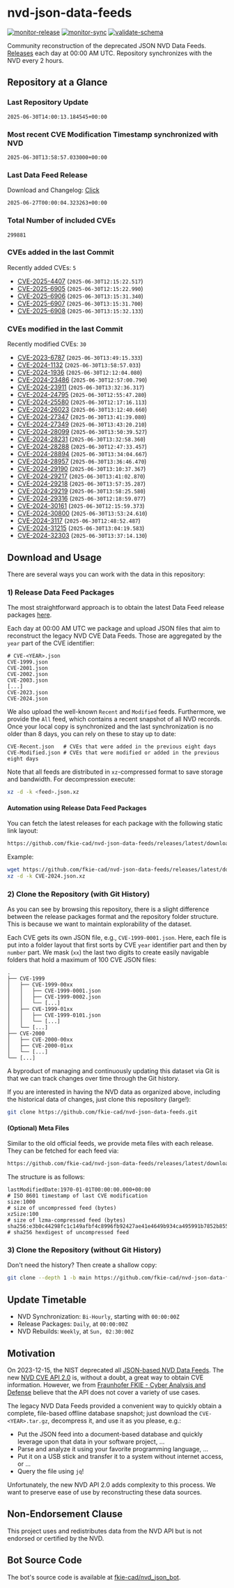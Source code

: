 # nvd-json-data-feeds

[![monitor-release](https://github.com/fkie-cad/nvd-json-data-feeds/actions/workflows/monitor_release.yml/badge.svg)](https://github.com/fkie-cad/nvd-json-data-feeds/actions/workflows/monitor_release.yml)
[![monitor-sync](https://github.com/fkie-cad/nvd-json-data-feeds/actions/workflows/monitor_sync.yml/badge.svg)](https://github.com/fkie-cad/nvd-json-data-feeds/actions/workflows/monitor_sync.yml)
[![validate-schema](https://github.com/fkie-cad/nvd-json-data-feeds/actions/workflows/validate_schema.yml/badge.svg)](https://github.com/fkie-cad/nvd-json-data-feeds/actions/workflows/validate_schema.yml)

Community reconstruction of the deprecated JSON NVD Data Feeds.
[Releases](https://github.com/fkie-cad/nvd-json-data-feeds/releases/latest) each day at 00:00 AM UTC.
Repository synchronizes with the NVD every 2 hours.

## Repository at a Glance

### Last Repository Update

```plain
2025-06-30T14:00:13.184545+00:00
```

### Most recent CVE Modification Timestamp synchronized with NVD

```plain
2025-06-30T13:58:57.033000+00:00
```

### Last Data Feed Release

Download and Changelog: [Click](https://github.com/fkie-cad/nvd-json-data-feeds/releases/latest)

```plain
2025-06-27T00:00:04.323263+00:00
```

### Total Number of included CVEs

```plain
299881
```

### CVEs added in the last Commit

Recently added CVEs: `5`

- [CVE-2025-4407](CVE-2025/CVE-2025-44xx/CVE-2025-4407.json) (`2025-06-30T12:15:22.517`)
- [CVE-2025-6905](CVE-2025/CVE-2025-69xx/CVE-2025-6905.json) (`2025-06-30T12:15:22.990`)
- [CVE-2025-6906](CVE-2025/CVE-2025-69xx/CVE-2025-6906.json) (`2025-06-30T13:15:31.340`)
- [CVE-2025-6907](CVE-2025/CVE-2025-69xx/CVE-2025-6907.json) (`2025-06-30T13:15:31.700`)
- [CVE-2025-6908](CVE-2025/CVE-2025-69xx/CVE-2025-6908.json) (`2025-06-30T13:15:32.133`)


### CVEs modified in the last Commit

Recently modified CVEs: `30`

- [CVE-2023-6787](CVE-2023/CVE-2023-67xx/CVE-2023-6787.json) (`2025-06-30T13:49:15.333`)
- [CVE-2024-1132](CVE-2024/CVE-2024-11xx/CVE-2024-1132.json) (`2025-06-30T13:58:57.033`)
- [CVE-2024-1936](CVE-2024/CVE-2024-19xx/CVE-2024-1936.json) (`2025-06-30T12:12:04.080`)
- [CVE-2024-23486](CVE-2024/CVE-2024-234xx/CVE-2024-23486.json) (`2025-06-30T12:57:00.790`)
- [CVE-2024-23911](CVE-2024/CVE-2024-239xx/CVE-2024-23911.json) (`2025-06-30T13:32:36.317`)
- [CVE-2024-24795](CVE-2024/CVE-2024-247xx/CVE-2024-24795.json) (`2025-06-30T12:55:47.280`)
- [CVE-2024-25580](CVE-2024/CVE-2024-255xx/CVE-2024-25580.json) (`2025-06-30T12:17:16.113`)
- [CVE-2024-26023](CVE-2024/CVE-2024-260xx/CVE-2024-26023.json) (`2025-06-30T13:12:40.660`)
- [CVE-2024-27347](CVE-2024/CVE-2024-273xx/CVE-2024-27347.json) (`2025-06-30T13:41:39.080`)
- [CVE-2024-27349](CVE-2024/CVE-2024-273xx/CVE-2024-27349.json) (`2025-06-30T13:43:20.210`)
- [CVE-2024-28099](CVE-2024/CVE-2024-280xx/CVE-2024-28099.json) (`2025-06-30T13:50:39.527`)
- [CVE-2024-28231](CVE-2024/CVE-2024-282xx/CVE-2024-28231.json) (`2025-06-30T13:32:58.360`)
- [CVE-2024-28288](CVE-2024/CVE-2024-282xx/CVE-2024-28288.json) (`2025-06-30T12:47:33.457`)
- [CVE-2024-28894](CVE-2024/CVE-2024-288xx/CVE-2024-28894.json) (`2025-06-30T13:34:04.667`)
- [CVE-2024-28957](CVE-2024/CVE-2024-289xx/CVE-2024-28957.json) (`2025-06-30T13:36:46.470`)
- [CVE-2024-29190](CVE-2024/CVE-2024-291xx/CVE-2024-29190.json) (`2025-06-30T13:10:37.367`)
- [CVE-2024-29217](CVE-2024/CVE-2024-292xx/CVE-2024-29217.json) (`2025-06-30T13:41:02.870`)
- [CVE-2024-29218](CVE-2024/CVE-2024-292xx/CVE-2024-29218.json) (`2025-06-30T13:57:35.287`)
- [CVE-2024-29219](CVE-2024/CVE-2024-292xx/CVE-2024-29219.json) (`2025-06-30T13:58:25.580`)
- [CVE-2024-29316](CVE-2024/CVE-2024-293xx/CVE-2024-29316.json) (`2025-06-30T12:18:59.077`)
- [CVE-2024-30161](CVE-2024/CVE-2024-301xx/CVE-2024-30161.json) (`2025-06-30T12:15:59.373`)
- [CVE-2024-30800](CVE-2024/CVE-2024-308xx/CVE-2024-30800.json) (`2025-06-30T13:53:24.610`)
- [CVE-2024-3117](CVE-2024/CVE-2024-31xx/CVE-2024-3117.json) (`2025-06-30T12:48:52.487`)
- [CVE-2024-31215](CVE-2024/CVE-2024-312xx/CVE-2024-31215.json) (`2025-06-30T13:04:19.583`)
- [CVE-2024-32303](CVE-2024/CVE-2024-323xx/CVE-2024-32303.json) (`2025-06-30T13:37:14.130`)


## Download and Usage

There are several ways you can work with the data in this repository:

### 1) Release Data Feed Packages

The most straightforward approach is to obtain the latest Data Feed release packages [here](https://github.com/fkie-cad/nvd-json-data-feeds/releases/latest).

Each day at 00:00 AM UTC we package and upload JSON files that aim to reconstruct the legacy NVD CVE Data Feeds.
Those are aggregated by the `year` part of the CVE identifier:

```
# CVE-<YEAR>.json
CVE-1999.json
CVE-2001.json
CVE-2002.json
CVE-2003.json
[...]
CVE-2023.json
CVE-2024.json
```

We also upload the well-known `Recent` and `Modified` feeds.
Furthermore, we provide the `All` feed, which contains a recent snapshot of all NVD records.
Once your local copy is synchronized and the last synchronization is no older than 8 days, you can rely on these to stay up to date:

```plain
CVE-Recent.json   # CVEs that were added in the previous eight days
CVE-Modified.json # CVEs that were modified or added in the previous eight days
```

Note that all feeds are distributed in `xz`-compressed format to save storage and bandwidth.
For decompression execute:

```sh
xz -d -k <feed>.json.xz
```

#### Automation using Release Data Feed Packages

You can fetch the latest releases for each package with the following static link layout:

```sh
https://github.com/fkie-cad/nvd-json-data-feeds/releases/latest/download/CVE-<YEAR>.json.xz
```

Example:

```sh
wget https://github.com/fkie-cad/nvd-json-data-feeds/releases/latest/download/CVE-2024.json.xz
xz -d -k CVE-2024.json.xz
```

### 2) Clone the Repository (with Git History)

As you can see by browsing this repository, there is a slight difference between the release packages format and the repository folder structure.
This is because we want to maintain explorability of the dataset.

Each CVE gets its own JSON file, e.g., `CVE-1999-0001.json`.
Here, each file is put into a folder layout that first sorts by CVE `year` identifier part and then by `number` part.
We mask (`xx`) the last two digits to create easily navigable folders that hold a maximum of 100 CVE JSON files:

```plain
.
├── CVE-1999
│   ├── CVE-1999-00xx
│   │   ├── CVE-1999-0001.json
│   │   ├── CVE-1999-0002.json
│   │   └── [...]
│   ├── CVE-1999-01xx
│   │   ├── CVE-1999-0101.json
│   │   └── [...]
│   └── [...]
├── CVE-2000
│   ├── CVE-2000-00xx
│   ├── CVE-2000-01xx
│   └── [...]
└── [...]
```

A byproduct of managing and continuously updating this dataset via Git is that we can track changes over time through the Git history.

If you are interested in having the NVD data as organized above, including the historical data of changes, just clone this repository (large!):

```sh
git clone https://github.com/fkie-cad/nvd-json-data-feeds.git
```

#### (Optional) Meta Files

Similar to the old official feeds, we provide meta files with each release. They can be fetched for each feed via:

```sh
https://github.com/fkie-cad/nvd-json-data-feeds/releases/latest/download/CVE-<YEAR>.meta
```

The structure is as follows:

```plain
lastModifiedDate:1970-01-01T00:00:00.000+00:00                          # ISO 8601 timestamp of last CVE modification
size:1000                                                               # size of uncompressed feed (bytes)
xzSize:100                                                              # size of lzma-compressed feed (bytes)
sha256:e3b0c44298fc1c149afbf4c8996fb92427ae41e4649b934ca495991b7852b855 # sha256 hexdigest of uncompressed feed
```

### 3) Clone the Repository (without Git History)

Don't need the history? Then create a shallow copy:

```sh
git clone --depth 1 -b main https://github.com/fkie-cad/nvd-json-data-feeds.git
```


## Update Timetable

* NVD Synchronization: `Bi-Hourly`, starting with `00:00:00Z`
* Release Packages: `Daily`, at `00:00:00Z`
* NVD Rebuilds: `Weekly`, at `Sun, 02:30:00Z`


## Motivation

On 2023-12-15, the NIST deprecated all [JSON-based NVD Data Feeds](https://nvd.nist.gov/vuln/data-feeds#divRetirementBanner-1).
The new [NVD CVE API 2.0](https://nvd.nist.gov/developers/vulnerabilities) is, without a doubt, a great way to obtain CVE information.
However, we from [Fraunhofer FKIE - Cyber Analysis and Defense](https://www.fkie.fraunhofer.de/en/departments/cad.html) believe that the API does not cover a variety of use cases.

The legacy NVD Data Feeds provided a convenient way to quickly obtain a complete, file-based offline database snapshot; just download the `CVE-<YEAR>.tar.gz`, decompress it, and use it as you please, e.g.:

- Put the JSON feed into a document-based database and quickly leverage upon that data in your software project, ...
- Parse and analyze it using your favorite programming language, ...
- Put it on a USB stick and transfer it to a system without internet access, or ...
- Query the file using `jq`!

Unfortunately, the new NVD API 2.0 adds complexity to this process.
We want to preserve ease of use by reconstructing these data sources.

## Non-Endorsement Clause

This project uses and redistributes data from the NVD API but is not endorsed or certified by the NVD.

## Bot Source Code

The bot's source code is available at [fkie-cad/nvd\_json\_bot](https://github.com/fkie-cad/nvd_json_bot).